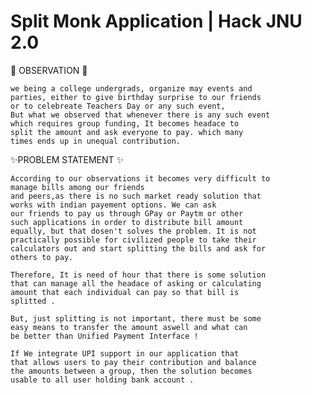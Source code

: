 # Split Monk Application | Hack JNU 2.0

🤔 OBSERVATION 🤔

	we being a college undergrads, organize may events and
	parties, either to give birthday surprise to our friends
	or to celebreate Teachers Day or any such event, 
	But what we observed that whenever there is any such event
	which requires group funding, It becomes headace to
	split the amount and ask everyone to pay. which many 
	times ends up in unequal contribution. 

✨PROBLEM STATEMENT ✨	
	
	According to our observations it becomes very difficult to 
	manage bills among our friends 
	and peers,as there is no such market ready solution that 
	works with indian payement options. We can ask
	our friends to pay us through GPay or Paytm or other 
	such applications in order to distribute bill amount
	equally, but that dosen't solves the problem. It is not
	practically possible for civilized people to take their 
	calculators out and start splitting the bills and ask for
	others to pay. 
	
	Therefore, It is need of hour that there is some solution 
	that can manage all the headace of asking or calculating
	amount that each individual can pay so that bill is 
	splitted .
	
	But, just splitting is not important, there must be some
	easy means to transfer the amount aswell and what can
	be better than Unified Payment Interface ! 
	
	If We integrate UPI support in our application that
	that allows users to pay their contribution and balance
	the amounts between a group, then the solution becomes 
	usable to all user holding bank account . 
	
